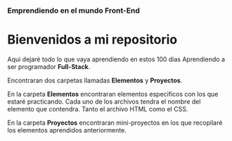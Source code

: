 ### Emprendiendo en el mundo Front-End

# Bienvenidos a mi repositorio

Aqui dejaré todo lo que vaya aprendiendo en estos 100 dias Aprendiendo a ser programador **Full-Stack**.

Encontraran dos carpetas llamadas **Elementos** y **Proyectos**.

En la carpeta **Elementos** encontraran elementos especificos con los que estaré practicando.
Cada uno de los archivos tendra el nombre del elemento que contendra. Tanto el archivo HTML como el CSS.

En la carpeta **Proyectos** encontraran mini-proyectos en los que recopilaré los elementos aprendidos anteriormente. 
